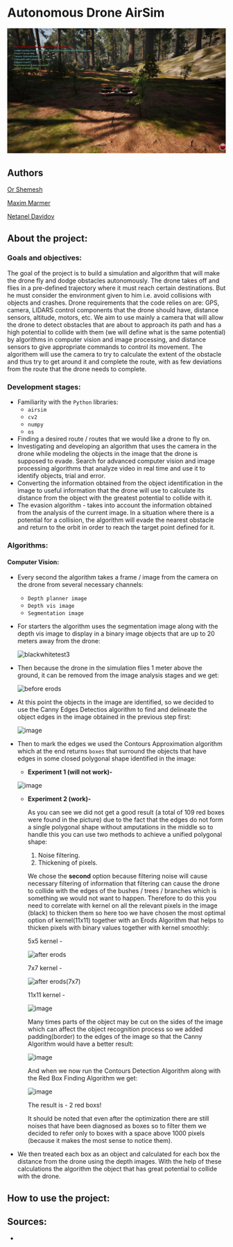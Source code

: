 # Autonomous Drone AirSim
![image](https://github.com/OrShemesh1992/Autonomous_Drone_AirSim/blob/master/image/first.png)



## Authors
 [Or Shemesh](https://github.com/OrShemesh1992)
 
 [Maxim Marmer](https://github.com/MarmerMax)
 
 [Netanel Davidov](https://github.com/netanel208)



## About the project:

### Goals and objectives:
 The goal of the project is to build a simulation and algorithm that will make the drone fly and dodge obstacles autonomously.
 The drone takes off and flies in a pre-defined trajectory where it must reach certain destinations. But he must consider the environment given to him i.e.
 avoid collisions with objects and crashes.
 Drone requirements that the code relies on are: GPS, camera, LIDARS control components that the drone should have, distance sensors, altitude, motors, etc.
 We aim to use mainly a camera that will allow the drone to detect obstacles that are about to approach its path and has a high potential to collide with them (we will define
 what is the same potential) by algorithms in computer vision and image processing, and distance sensors to give appropriate commands to control its movement. The algorithem
 will use the camera to try to calculate the extent of the obstacle and thus try to get around it and complete the route, with as few deviations from the route that the
 drone needs to complete.

### Development stages:
- Familiarity with the `Python` libraries:
  - `airsim`
  - `cv2`
  - `numpy`
  - `os`
- Finding a desired route / routes that we would like a drone to fly on.
- Investigating and developing an algorithm that uses the camera in the drone while modeling the objects in the image that the drone is supposed to evade. 
  Search for advanced computer vision and image processing algorithms that analyze video in real time and use it to identify objects, trial and error.
- Converting the information obtained from the object identification in the image to useful information that the drone will use to calculate its distance
  from the object with the greatest potential to collide with it.
- The evasion algorithm - takes into account the information obtained from the analysis of the current image. In a situation where there is a potential for a collision, the
  algorithm will evade the nearest obstacle and return to the orbit in order to reach the target point defined for it.
  
### Algorithms:
#### Computer Vision:
- Every second the algorithm takes a frame / image from the camera on the drone from several necessary channels:
  - `Depth planner image`
  - `Depth vis image`
  - `Segmentation image`
- For starters the algorithm uses the segmentation image along with the depth vis image to display in a binary image objects that are up to 20 meters away from the drone:

  ![blackwhitetest3](https://user-images.githubusercontent.com/44946807/90443175-75b23500-e0e4-11ea-8807-84862887c2e4.png) 
  
- Then because the drone in the simulation flies 1 meter above the ground, it can be removed from the image analysis stages and we get:

  ![before erods](https://user-images.githubusercontent.com/44946807/90443554-1e609480-e0e5-11ea-9cf4-0c78b182e53e.PNG)

- At this point the objects in the image are identified, so we decided to use the Canny Edges Detectios algorithm to find and delineate the object edges in the image obtained in
  the previous step first:

  ![image](https://user-images.githubusercontent.com/44946807/90445725-cb88dc00-e0e8-11ea-9a06-7374820a3153.png)

- Then to mark the edges we used the Contours Approximation algorithm which at the end returns `boxes` that surround the objects that have edges in some closed polygonal shape
  identified in the image:
  - **Experiment 1 (will not work)-**
  
  ![image](https://user-images.githubusercontent.com/44946807/90446733-8ebde480-e0ea-11ea-851d-fa0e947ed619.png)
  
  
  - **Experiment 2 (work)-**
  
     As you can see we did not get a good result (a total of 109 red boxes were found in the picture) due to the fact that the edges do not form a single polygonal shape without
     amputations in the middle so to handle this you can use two methods to achieve a unified polygonal shape:
     1. Noise filtering.
     2. Thickening of pixels.
     
     We chose the **second** option because filtering noise will cause necessary filtering of information that filtering can cause the drone to collide with the edges of the
     bushes / trees / branches which is something we would not want to happen. 
     Therefore to do this you need to correlate with kernel on all the relevant pixels in the image (black) to thicken them so here too we have chosen the most optimal option of
     kernel(11x11) together with an Erods Algorithm that helps to thicken pixels with binary values together with kernel smoothly:
    
     5x5 kernel -
    
     ![after erods](https://user-images.githubusercontent.com/44946807/90448817-d8103300-e0ee-11ea-8c01-44dd0cef9d98.PNG)  
    
     7x7 kernel -
    
     ![after erods(7x7)](https://user-images.githubusercontent.com/44946807/90448870-e8281280-e0ee-11ea-8d92-a97225020a1a.PNG) 
    
     11x11 kernel -
    
     ![image](https://user-images.githubusercontent.com/44946807/90448993-27eefa00-e0ef-11ea-8d20-b23fbabe6f06.png)

      Many times parts of the object may be cut on the sides of the image which can affect the object recognition process so we added padding(border) to the edges of the image 
      so that the Canny Algorithm would have a better result:
       
      ![image](https://user-images.githubusercontent.com/44946807/90449714-a8fac100-e0f0-11ea-9923-b4fb36f077b7.png)
     
      And when we now run the Contours Detection Algorithm along with the Red Box Finding Algorithm we get:
     
      ![image](https://user-images.githubusercontent.com/44946807/90450120-946af880-e0f1-11ea-9384-d9ca721c4db7.png)
     
      The result is - 2 red boxs! 
      
      It should be noted that even after the optimization there are still noises that have been diagnosed as boxes so to filter them we decided to refer only to boxes with a
      space above 1000 pixels (because it makes the most sense to notice them).
      
- We then treated each box as an object and calculated for each box the distance from the drone using the depth images. With the help of these calculations the algorithm the 
  object that has great potential to collide with the drone.

## How to use the project:







## Sources:

* 
